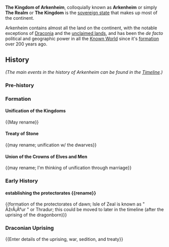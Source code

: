 **The Kingdom of Arkenheim**, colloquially known as **Arkenheim** or simply **The Realm** or **The Kingdom** is the [sovereign state](https://en.wikipedia.org/wiki/Sovereign_state) that makes up most of the continent. 

Arkenheim contains almost all the land on the continent, with the notable exceptions of [Draconia](/draconia) and the [unclaimed lands](/unclaimed_lands), and has been the _de facto_ political and geographic power in all the [Known World](/known_world) since it's [formation](#formation) over 200 years ago.


## History
_(The main events in the history of Arkenheim can be found in the [Timeline](/timeline).)_

### Pre-history

### Formation
#### Unification of the Kingdoms 
{{May rename}}
#### Treaty of Stone 
{{may rename; unification w/ the dwarves}}
#### Union of the Crowns of Elves and Men 
{{may rename; I'm thinking of unification through marriage}}

### Early History
#### establishing the protectorates {{rename}}
{{formation of the protectorates of dawn; Isle of Zeal is known as " ÃžrÃ¡Ã°ur " or Thradur; this could be moved to later in the timeline (after the uprising of the dragonborn)}}

### Draconian Uprising
{{Enter details of the uprising, war, sedition, and treaty}}
